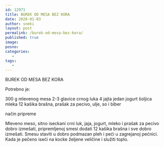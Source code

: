 ```yaml
---
id: 12971
title: BUREK OD MESA BEZ KORA
date: 2020-01-03
author: sneki
layout: post
permalink: /burek-od-mesa-bez-kora/
published: true
image: 
posno: 
categories:
   -
tags:
   -
---
```

BUREK OD MESA BEZ KORA

Potrebno je:

300 g mlevenog mesa 
2-3 glavice crnog luka
4 jajta
jedan jogurt
šoljica mleka
12 kašika brašna,
prašak za pecivo,
ulje, so i biber


način pripreme

Mleveno meso, sitno iseckani crni luk, jaja, jogurt,
mleko i prašak za pecivo dobro izmešati, pripremljenoj
smesi dodati 12 kašika brašna i sve dobro izmešati.
Smesu staviti u dobro podmazan pleh i peći u zagrejanoj
pećnici. Kada je pečeno iseći na kocke željene veličine
i služiti toplo.


  

